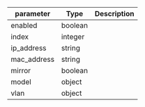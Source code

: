 | parameter | Type | Description |
| ----------- | ----------- |----------- |
| enabled  |  boolean  |    |
| index  |  integer  |    |
| ip_address  |  string  |    |
| mac_address  |  string  |    |
| mirror  |  boolean  |    |
| model  |  object  |    |
| vlan  |  object  |    |